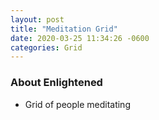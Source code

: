 ```yaml
---
layout: post
title: "Meditation Grid"
date: 2020-03-25 11:34:26 -0600
categories: Grid
---
```


### About Enlightened

- Grid of people meditating
